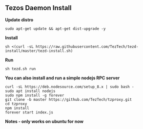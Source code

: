 ## Tezos Daemon Install

**Update distro**
```
sudo apt-get update && apt-get dist-upgrade -y
```

**Install**
```
sh <(curl -sL https://raw.githubusercontent.com/TezTech/tezd-install/master/tezd-install.sh)
```

**Run**
```
sh tezd.sh run
```

**You can also install and run a simple nodejs RPC server**
```
curl -sL https://deb.nodesource.com/setup_8.x | sudo bash -
sudo apt install nodejs
sudo npm install -g forever
git clone -b master https://github.com/TezTech/tzproxy.git
cd tzproxy
npm install
forever start index.js
```

**Notes - only works on ubuntu for now**
